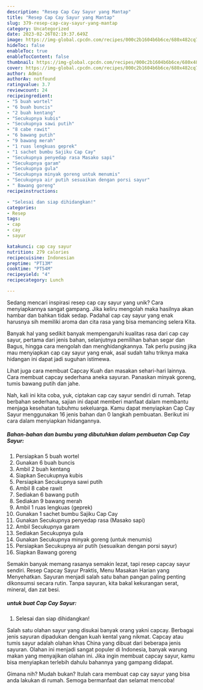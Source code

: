 ```yaml
---
description: "Resep Cap Cay Sayur yang Mantap"
title: "Resep Cap Cay Sayur yang Mantap"
slug: 379-resep-cap-cay-sayur-yang-mantap
category: Uncategorized
date: 2023-02-26T02:19:37.649Z
image: https://img-global.cpcdn.com/recipes/000c2b1604b6b6ce/680x482cq70/cap-cay-sayur-foto-resep-utama.jpg
hideToc: false
enableToc: true
enableTocContent: false
thumbnail: https://img-global.cpcdn.com/recipes/000c2b1604b6b6ce/680x482cq70/cap-cay-sayur-foto-resep-utama.jpg
cover: https://img-global.cpcdn.com/recipes/000c2b1604b6b6ce/680x482cq70/cap-cay-sayur-foto-resep-utama.jpg
author: Admin
authorAv: notfound
ratingvalue: 3.7
reviewcount: 24
recipeingredient:
- "5 buah wortel"
- "6 buah buncis"
- "2 buah kentang"
- "Secukupnya kubis"
- "Secukupnya sawi putih"
- "8 cabe rawit"
- "6 bawang putih"
- "9 bawang merah"
- "1 ruas lengkuas geprek"
- "1 sachet bumbu Sajiku Cap Cay"
- "Secukupnya penyedap rasa Masako sapi"
- "Secukupnya garam"
- "Secukupnya gula"
- "Secukupnya minyak goreng untuk menumis"
- "Secukupnya air putih sesuaikan dengan porsi sayur"
- " Bawang goreng"
recipeinstructions:

- "Selesai dan siap dihidangkan!"
categories:
- Resep
tags:
- cap
- cay
- sayur

katakunci: cap cay sayur 
nutrition: 279 calories
recipecuisine: Indonesian
preptime: "PT13M"
cooktime: "PT54M"
recipeyield: "4"
recipecategory: Lunch

---
```





Sedang mencari inspirasi resep cap cay sayur yang unik? Cara menyiapkannya sangat gampang. Jika keliru mengolah maka hasilnya akan hambar dan bahkan tidak sedap. Padahal cap cay sayur yang enak harusnya sih memiliki aroma dan cita rasa yang bisa memancing selera Kita.





Banyak hal yang sedikit banyak mempengaruhi kualitas rasa dari cap cay sayur, pertama dari jenis bahan, selanjutnya pemilihan bahan segar dan Bagus, hingga cara mengolah dan menghidangkannya. Tak perlu pusing jika mau menyiapkan cap cay sayur yang enak,      asal sudah tahu triknya maka hidangan ini dapat jadi suguhan istimewa.














Lihat juga cara membuat Capcay Kuah dan masakan sehari-hari lainnya. Cara membuat capcay sederhana aneka sayuran. Panaskan minyak goreng, tumis bawang putih dan jahe.






Nah, kali ini kita coba, yuk, ciptakan cap cay sayur sendiri di rumah. Tetap berbahan sederhana, sajian ini dapat memberi manfaat dalam membantu menjaga kesehatan tubuhmu sekeluarga. Kamu dapat menyiapkan Cap Cay Sayur menggunakan 16 jenis bahan dan 0 langkah pembuatan. Berikut ini cara dalam menyiapkan hidangannya.

<!--inarticleads1-->

##### Bahan-bahan dan bumbu yang dibutuhkan dalam pembuatan Cap Cay Sayur:

1. Persiapkan 5 buah wortel
1. Gunakan 6 buah buncis
1. Ambil 2 buah kentang
1. Siapkan Secukupnya kubis
1. Persiapkan Secukupnya sawi putih
1. Ambil 8 cabe rawit
1. Sediakan 6 bawang putih
1. Sediakan 9 bawang merah
1. Ambil 1 ruas lengkuas (geprek)
1. Gunakan 1 sachet bumbu Sajiku Cap Cay
1. Gunakan Secukupnya penyedap rasa (Masako sapi)
1. Ambil Secukupnya garam
1. Sediakan Secukupnya gula
1. Gunakan Secukupnya minyak goreng (untuk menumis)
1. Persiapkan Secukupnya air putih (sesuaikan dengan porsi sayur)
1. Siapkan  Bawang goreng


Semakin banyak memang rasanya semakin lezat, tapi resep capcay sayur sendiri. Resep Capcay Sayur Praktis, Menu Masakan Harian yang Menyehatkan. Sayuran menjadi salah satu bahan pangan paling penting dikonsumsi secara rutin. Tanpa sayuran, kita bakal kekurangan serat, mineral, dan zat besi. 

<!--inarticleads2-->

#####  untuk buat Cap Cay Sayur:


1. Selesai dan siap dihidangkan!

Salah satu olahan sayur yang disukai banyak orang yakni capcay. Berbagai jenis sayuran dipadukan dengan kuah kental yang nikmat. Capcay atau tumis sayur adalah olahan khas China yang dibuat dari beberapa jenis sayuran. Olahan ini menjadi sangat populer di Indonesia, banyak warung makan yang menyajikan olahan ini. Jika ingin membuat capcay sayur, kamu bisa menyiapkan terlebih dahulu bahannya yang gampang didapat. 

Gimana nih? Mudah bukan? Itulah cara membuat cap cay sayur yang bisa anda lakukan di rumah. Semoga bermanfaat dan selamat mencoba!
